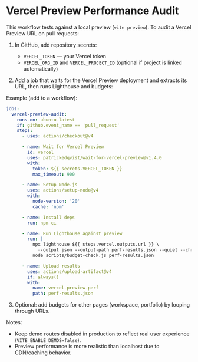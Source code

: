 # Vercel Preview Performance Audit

This workflow tests against a local preview (`vite preview`). To audit a Vercel Preview URL on pull requests:

1. In GitHub, add repository secrets:
   - `VERCEL_TOKEN` — your Vercel token
   - `VERCEL_ORG_ID` and `VERCEL_PROJECT_ID` (optional if project is linked automatically)

2. Add a job that waits for the Vercel Preview deployment and extracts its URL, then runs Lighthouse and budgets:

Example (add to a workflow):

```yaml
jobs:
  vercel-preview-audit:
    runs-on: ubuntu-latest
    if: github.event_name == 'pull_request'
    steps:
      - uses: actions/checkout@v4

      - name: Wait for Vercel Preview
        id: vercel
        uses: patrickedqvist/wait-for-vercel-preview@v1.4.0
        with:
          token: ${{ secrets.VERCEL_TOKEN }}
          max_timeout: 900

      - name: Setup Node.js
        uses: actions/setup-node@v4
        with:
          node-version: '20'
          cache: 'npm'

      - name: Install deps
        run: npm ci

      - name: Run Lighthouse against preview
        run: |
          npx lighthouse ${{ steps.vercel.outputs.url }} \
            --output json --output-path perf-results.json --quiet --chrome-flags="--headless=new"
          node scripts/budget-check.js perf-results.json

      - name: Upload results
        uses: actions/upload-artifact@v4
        if: always()
        with:
          name: vercel-preview-perf
          path: perf-results.json
```

3. Optional: add budgets for other pages (workspace, portfolio) by looping through URLs.

Notes:
- Keep demo routes disabled in production to reflect real user experience (`VITE_ENABLE_DEMOS=false`).
- Preview performance is more realistic than localhost due to CDN/caching behavior.

